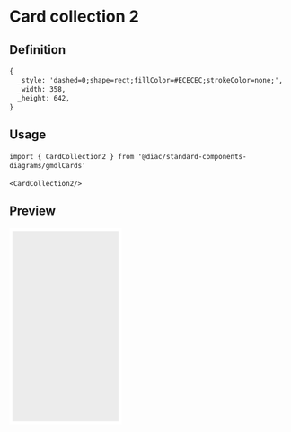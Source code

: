 # Card collection 2

## Definition

```
{
  _style: 'dashed=0;shape=rect;fillColor=#ECECEC;strokeColor=none;',
  _width: 358,
  _height: 642,
}
```

## Usage

```
import { CardCollection2 } from '@diac/standard-components-diagrams/gmdlCards'

<CardCollection2/>
```

## Preview

<img src="./card-collection-2.png" width="200"/>
